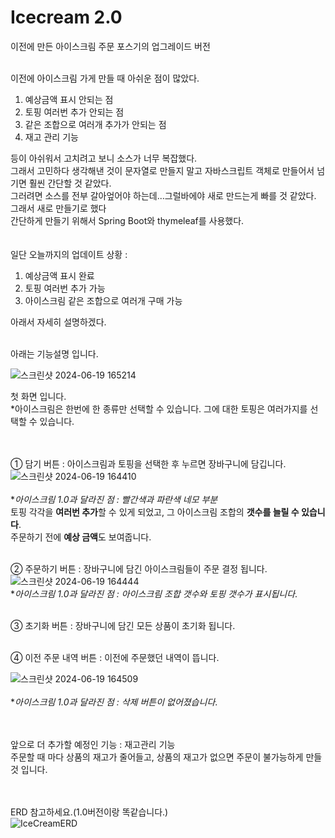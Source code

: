 # Icecream 2.0
이전에 만든 아이스크림 주문 포스기의 업그레이드 버전<br><br>

이전에 아이스크림 가게 만들 때 아쉬운 점이 많았다.<br>
1. 예상금액 표시 안되는 점
2. 토핑 여러번 추가 안되는 점
3. 같은 조합으로 여러개 추가가 안되는 점
4. 재고 관리 기능<br>

등이 아쉬워서 고치려고 보니 소스가 너무 복잡했다.<br>
그래서 고민하다 생각해낸 것이 문자열로 만들지 말고 자바스크립트 객체로 만들어서 넘기면 훨씬 간단할 것 같았다.<br>
그러려면 소스를 전부 갈아엎어야 하는데...그럴바에야 새로 만드는게 빠를 것 같았다.<br>
그래서 새로 만들기로 했다<br>
간단하게 만들기 위해서 Spring Boot와 thymeleaf를 사용했다.<br><br><br>
일단 오늘까지의 업데이트 상황 : 
1. 예상금액 표시 완료
2. 토핑 여러번 추가 가능
3. 아이스크림 같은 조합으로 여러개 구매 가능

아래서 자세히 설명하겠다.<br><br>


아래는 기능설명 입니다.

![스크린샷 2024-06-19 165214](https://github.com/tyt9/IcecreamUpgraded/assets/143326223/1b714722-3d49-4004-90fd-dd48c4d5da98)<br>

첫 화면 입니다.<br>
*아이스크림은 한번에 한 종류만 선택할 수 있습니다. 그에 대한 토핑은 여러가지를 선택할 수 있습니다.<br><br><br>

① 담기 버튼 : 아이스크림과 토핑을 선택한 후 누르면 장바구니에 담깁니다.
![스크린샷 2024-06-19 164410](https://github.com/tyt9/IcecreamUpgraded/assets/143326223/c53f57fd-2da5-4a6b-92ff-49936ae515e8)<br><br>
**아이스크림 1.0과 달라진 점 : 빨간색과 파란색 네모 부분*<br>
토핑 각각을 **여러번 추가**할 수 있게 되었고, 그 아이스크림 조합의 **갯수를 늘릴 수 있습니다**.<br>
주문하기 전에 **예상 금액**도 보여줍니다.<br><br>

② 주문하기 버튼 : 장바구니에 담긴 아이스크림들이 주문 결정 됩니다.
![스크린샷 2024-06-19 164444](https://github.com/tyt9/IcecreamUpgraded/assets/143326223/dbded6d4-c6e1-4ba2-a0dd-e060827b6c3c)<br>
**아이스크림 1.0과 달라진 점 : 아이스크림 조합 갯수와 토핑 갯수가 표시됩니다*.<br><br>

③ 초기화 버튼 : 장바구니에 담긴 모든 상품이 초기화 됩니다.<br><br>

④ 이전 주문 내역 버튼 : 이전에 주문했던 내역이 뜹니다.<br>

![스크린샷 2024-06-19 164509](https://github.com/tyt9/IcecreamUpgraded/assets/143326223/808c082c-02a0-4215-8f50-6746397203a6)<br><br>
**아이스크림 1.0과 달라진 점 : 삭제 버튼이 없어졌습니다*.<br><br><br>

앞으로 더 추가할 예정인 기능 : 재고관리 기능<br>
주문할 때 마다 상품의 재고가 줄어들고, 상품의 재고가 없으면 주문이 불가능하게 만들 것 입니다.<br><br><br>

ERD 참고하세요.(1.0버전이랑 똑같습니다.)<br>
![IceCreamERD](https://github.com/tyt9/IcecreamUpgraded/assets/143326223/c364a6a0-ce6e-45d5-a1ea-a17c4733f5e1)










